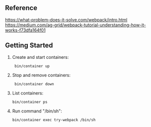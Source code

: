## Reference
https://what-problem-does-it-solve.com/webpack/intro.html
https://medium.com/ag-grid/webpack-tutorial-understanding-how-it-works-f73dfa164f01


## Getting Started

1. Create and start containers:

        bin/container up

2. Stop and remove containers:

        bin/container down

3. List containers:

       bin/container ps

4. Run command "/bin/sh":

       bin/container exec try-webpack /bin/sh
